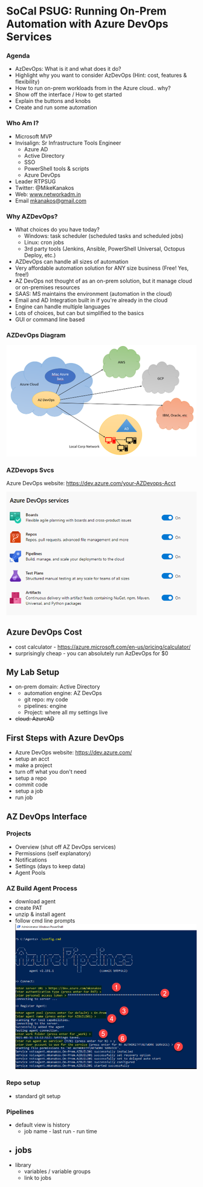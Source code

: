 # SoCal PSUG: Running On-Prem Automation with Azure DevOps Services

### Agenda

- AzDevOps: What is it and what does it do?
- Highlight why you want to consider AzDevOps (Hint: cost, features & flexibility)
- How to run on-prem workloads from in the Azure cloud.. why?
- Show off the interface / How to get started
- Explain the buttons and knobs
- Create and run some automation

### Who Am I?

- Microsoft MVP
- Invisalign: Sr Infrastructure Tools Engineer
  - Azure AD
  - Active Directory
  - SSO
  - PowerShell tools & scripts
  - Azure DevOps
- Leader RTPSUG
- Twitter: @MikeKanakos
- Web: www.networkadm.in
- Email mkanakos@gmail.com

### Why AZDevOps?

- What choices do you have today?
  - Windows: task scheduler (scheduled tasks and scheduled jobs)
  - Linux: cron jobs
  - 3rd party tools (Jenkins, Ansible, PowerShell Universal, Octopus Deploy, etc.)
- AZDevOps can handle all sizes of automation
- Very affordable automation solution for ANY size business (Free! Yes, free!)
- AZ DevOps not thought of as an on-prem solution, but it  manage cloud or on-premises resources
- SAAS: MS maintains the environment (automation in the cloud)
- Email and AD Integration built in if you're already in the cloud
- Engine can handle multiple languages
- Lots of choices, but can but simplified to the basics
- GUI or command line based

### AZDevOps Diagram
![](AZDevops-Conceptual.png)

### AZDevops Svcs

Azure DevOps website: https://dev.azure.com/your-AZDevops-Acct

![AzDevopsSvcs](AZDevops-Services.png)

## Azure DevOps Cost

- cost calculator - https://azure.microsoft.com/en-us/pricing/calculator/
- surprisingly cheap - you can absolutely run AzDevOps for $0


## My Lab Setup

- on-prem domain: Active Directory
- - automation engine: AZ DevOps
  - git repo: my code
  - pipelines: engine
  - Project: where all my settings live
- ~~cloud: AzureAD~~


## First Steps with Azure DevOps

- Azure DevOps website: https://dev.azure.com/
- setup an acct
- make a project
- turn off what you don't need
- setup a repo
- commit code
- setup a job
- run job

## AZ DevOps Interface

### Projects

- Overview (shut off AZ DevOps services)
- Permissions (self explanatory)
- Notifications
- Settings (days to keep data)
- Agent Pools

### AZ Build Agent Process

- download agent
- create PAT
- unzip & install agent
- follow cmd line prompts
![](AZBuild-Config-Process.png)


### Repo setup

- standard git setup

### Pipelines

- default view is history
  - job name - last run - run time
- jobs
  -
- library
  - variables / variable groups
  - link to jobs
